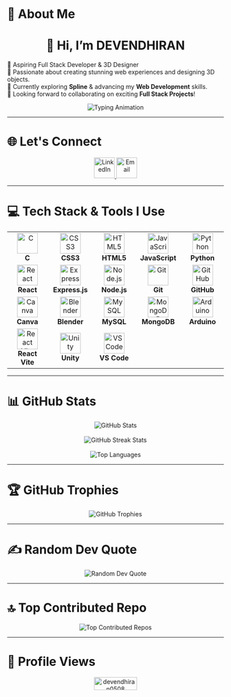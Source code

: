 # 💫 About Me
<div align="center">
  <h1>👋 Hi, I’m <strong>DEVENDHIRAN</strong></h1>
  <p align="left">
    🚀 Aspiring Full Stack Developer & 3D Designer<br>
    🎨 Passionate about creating stunning web experiences and designing 3D objects.<br>
    🌱 Currently exploring <strong>Spline</strong> & advancing my <strong>Web Development</strong> skills.<br>
    🤝 Looking forward to collaborating on exciting <strong>Full Stack Projects</strong>!
  </p>
  <img src="https://readme-typing-svg.herokuapp.com?font=Fira+Code&size=22&duration=4000&pause=1000&color=36BCF7&width=435&lines=Welcome+to+My+GitHub+Profile!;Exploring+the+Digital+World!;Crafting+Code+%26+Design!" alt="Typing Animation">
</div>

---

# 🌐 Let's Connect
<div align="center">
  <a href="https://linkedin.com/in/devendhiran-ganapathi" target="_blank">
    <img src="https://cdn.jsdelivr.net/gh/devicons/devicon/icons/linkedin/linkedin-original.svg" width="48" height="48" alt="LinkedIn">
  </a>
  <a href="mailto:devendhiran0508@gmail.com" target="_blank">
    <img src="https://img.icons8.com/?size=100&id=P7UIlhbpWzZm&format=png&color=000000" width="48" height="48" alt="Email">
  </a>
</div>

---

# 💻 Tech Stack & Tools I Use
<div align="center">
  <table>
    <tr>
      <td align="center" width="96"><img src="https://cdn.jsdelivr.net/gh/devicons/devicon/icons/c/c-original.svg" width="48" height="48" alt="C" /><br><strong>C</strong></td>
      <td align="center" width="96"><img src="https://cdn.jsdelivr.net/gh/devicons/devicon/icons/css3/css3-original.svg" width="48" height="48" alt="CSS3" /><br><strong>CSS3</strong></td>
      <td align="center" width="96"><img src="https://cdn.jsdelivr.net/gh/devicons/devicon/icons/html5/html5-original.svg" width="48" height="48" alt="HTML5" /><br><strong>HTML5</strong></td>
      <td align="center" width="96"><img src="https://cdn.jsdelivr.net/gh/devicons/devicon/icons/javascript/javascript-original.svg" width="48" height="48" alt="JavaScript" /><br><strong>JavaScript</strong></td>
      <td align="center" width="96"><img src="https://cdn.jsdelivr.net/gh/devicons/devicon/icons/python/python-original.svg" width="48" height="48" alt="Python" /><br><strong>Python</strong></td>
    </tr>
    <tr>
      <td align="center" width="96"><img src="https://cdn.jsdelivr.net/gh/devicons/devicon/icons/react/react-original.svg" width="48" height="48" alt="React" /><br><strong>React</strong></td>
      <td align="center" width="96"><img src="https://cdn.jsdelivr.net/gh/devicons/devicon/icons/express/express-original.svg" width="48" height="48" alt="Express.js" /><br><strong>Express.js</strong></td>
      <td align="center" width="96"><img src="https://cdn.jsdelivr.net/gh/devicons/devicon/icons/nodejs/nodejs-original.svg" width="48" height="48" alt="Node.js" /><br><strong>Node.js</strong></td>
      <td align="center" width="96"><img src="https://cdn.jsdelivr.net/gh/devicons/devicon/icons/git/git-original.svg" width="48" height="48" alt="Git" /><br><strong>Git</strong></td>
      <td align="center" width="96"><img src="https://cdn.jsdelivr.net/gh/devicons/devicon/icons/github/github-original.svg" width="48" height="48" alt="GitHub" /><br><strong>GitHub</strong></td>
    </tr>
    <tr>
      <td align="center" width="96"><img src="https://cdn.jsdelivr.net/gh/devicons/devicon/icons/canva/canva-original.svg" width="48" height="48" alt="Canva" /><br><strong>Canva</strong></td>
      <td align="center" width="96"><img src="https://cdn.jsdelivr.net/gh/devicons/devicon/icons/blender/blender-original.svg" width="48" height="48" alt="Blender" /><br><strong>Blender</strong></td>
      <td align="center" width="96"><img src="https://cdn.jsdelivr.net/gh/devicons/devicon/icons/mysql/mysql-original.svg" width="48" height="48" alt="MySQL" /><br><strong>MySQL</strong></td>
      <td align="center" width="96"><img src="https://cdn.jsdelivr.net/gh/devicons/devicon/icons/mongodb/mongodb-original.svg" width="48" height="48" alt="MongoDB" /><br><strong>MongoDB</strong></td>
      <td align="center" width="96"><img src="https://cdn.jsdelivr.net/gh/devicons/devicon/icons/arduino/arduino-original.svg" width="48" height="48" alt="Arduino" /><br><strong>Arduino</strong></td>
    </tr>
    <tr>
      <td align="center" width="96"><img src="https://cdn.jsdelivr.net/gh/devicons/devicon/icons/vitejs/vitejs-original.svg" width="48" height="48" alt="React Vite" /><br><strong>React Vite</strong></td>
      <td align="center" width="96"><img src="https://cdn.jsdelivr.net/gh/devicons/devicon/icons/unity/unity-original.svg" width="48" height="48" alt="Unity" /><br><strong>Unity</strong></td>
      <td align="center" width="96"><img src="https://cdn.jsdelivr.net/gh/devicons/devicon/icons/vscode/vscode-original.svg" width="48" height="48" alt="VS Code" /><br><strong>VS Code</strong></td>
    </tr>
  </table>
</div>

---

# 📊 GitHub Stats
<div align="center">
  <img src="https://github-readme-stats.vercel.app/api?username=devendhiran0508&theme=radical&hide_border=false&include_all_commits=true&count_private=true" alt="GitHub Stats" />
  <br><br>
  <img src="https://nirzak-streak-stats.vercel.app/?user=devendhiran0508&theme=radical&hide_border=false" alt="GitHub Streak Stats" />
  <br><br>
  <img src="https://github-readme-stats.vercel.app/api/top-langs/?username=devendhiran0508&theme=radical&hide_border=false&include_all_commits=true&count_private=true&layout=compact" alt="Top Languages" />
</div>

---

# 🏆 GitHub Trophies
<div align="center">
  <img src="https://github-profile-trophy.vercel.app/?username=devendhiran0508&theme=radical&no-frame=false&no-bg=true&margin-w=4" alt="GitHub Trophies" />
</div>

---

# ✍️ Random Dev Quote
<div align="center">
  <img src="https://quotes-github-readme.vercel.app/api?type=vertical&theme=radical" alt="Random Dev Quote" />
</div>

---

# 🔝 Top Contributed Repo
<div align="center">
  <img src="https://github-contributor-stats.vercel.app/api?username=devendhiran0508&limit=5&theme=radical&combine_all_yearly_contributions=true" alt="Top Contributed Repos" />
</div>

---

# 👀 Profile Views
<div align="center">
  <p align="center"> <img src="https://komarev.com/ghpvc/?username=devendhiran0508&label=Profile%20views&color=0e75b6&style=flat" alt="devendhiran0508" width="100" height="30"/> </p>
</div>

<!--<a href="https://visitcount.itsvg.in">
    <img src="https://visitcount.itsvg.in/api?id=devendhiran0508&icon=7&color=0" alt="Profile Views" />
  </a>-->
